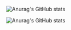 ![Anurag's GitHub stats](https://github-readme-stats.vercel.app/api?username=Arkokhan21&theme=dark&show_icons=true)

![Anurag's GitHub stats](https://github-readme-stats.vercel.app/api?username=Arkokhan21&count_private=true)
